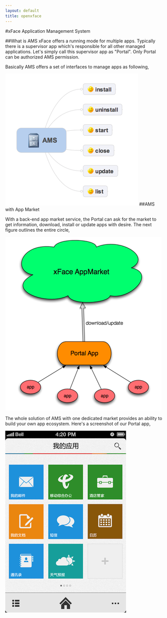 ```yaml
---
layout: default
title: openxface
---
```

#xFace Application Management System

##What is AMS
xFace offers a running mode for multiple apps. Typically there is a supervisor app which's responsible for all other managed applications. Let's simply call this supervisor app as "Portal". Only Portal can be authorized AMS permission. 

Basically AMS offers a set of interfaces to manage apps as following,

![ams](img/ams.png "ams outline")
##AMS with App Market

With a back-end app market service, the Portal can ask for the market to get information, download, install or update apps with desire. The next figure outlines the entire circle, 

![ams with market](img/ams_with_market.png "market")

The whole solution of AMS with one dedicated market provides an ability to build your own app ecosystem. Here's a screenshot of our Portal app,

![portal demo](img/portal_demo.png "portal demo")
